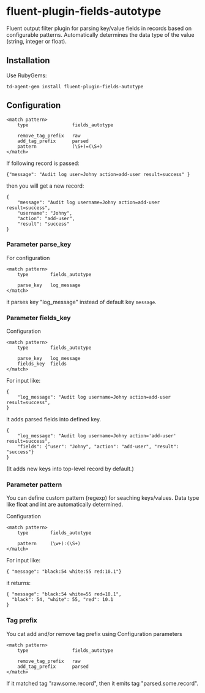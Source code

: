 fluent-plugin-fields-autotype
===========================

Fluent output filter plugin for parsing key/value fields in records
based on configurable patterns. Automatically determines the data type of the value (string, integer or float).

## Installation

Use RubyGems:

    td-agent-gem install fluent-plugin-fields-autotype

## Configuration

    <match pattern>
        type                fields_autotype

        remove_tag_prefix   raw
        add_tag_prefix      parsed
        pattern             (\S+)=(\S+)
    </match>

If following record is passed:

```
{"message": "Audit log user=Johny action=add-user result=success" }
```

then you will get a new record:

```
{
    "message": "Audit log username=Johny action=add-user result=success",
    "username": "Johny",
    "action": "add-user",
    "result": "success"
}
```

### Parameter parse_key

For configuration

    <match pattern>
        type        fields_autotype

        parse_key   log_message
    </match>

it parses key "log_message" instead of default key `message`.

### Parameter fields_key

Configuration

    <match pattern>
        type        fields_autotype

        parse_key   log_message
        fields_key  fields
    </match>

For input like:

```
{
    "log_message": "Audit log username=Johny action=add-user result=success",
}
```

it adds parsed fields into defined key.

```
{
    "log_message": "Audit log username=Johny action='add-user' result=success",
    "fields": {"user": "Johny", "action": "add-user", "result": "success"}
}
```

(It adds new keys into top-level record by default.)

### Parameter pattern

You can define custom pattern (regexp) for seaching keys/values. Data type like float and int are automatically determined.

Configuration

    <match pattern>
        type        fields_autotype

        pattern     (\w+):(\S+)
    </match>

For input like:
```
{ "message": "black:54 white:55 red:10.1"}
```

it returns:

```
{ "message": "black:54 white=55 red=10.1",
  "black": 54, "white": 55, "red": 10.1
}
```

### Tag prefix

You cat add and/or remove tag prefix using Configuration parameters

    <match pattern>
        type                fields_autotype

        remove_tag_prefix   raw
        add_tag_prefix      parsed
    </match>

If it matched tag "raw.some.record", then it emits tag "parsed.some.record".

